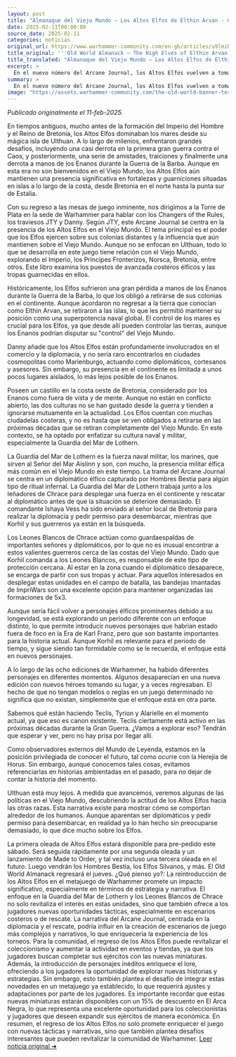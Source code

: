 ```yaml
---
layout: post
title: "Almanaque del Viejo Mundo – Los Altos Elfos de Elthin Arvan - Comunidad Warhammer"
date: 2025-02-11T00:00:00
source_date: 2025-02-11
categories: noticias
original_url: https://www.warhammer-community.com/en-gb/articles/u9lmibri/old-world-almanack-the-high-elves-of-elthin-arvan/
title_original: '''Old World Almanack – The High Elves of Elthin Arvan - Warhammer Community'''
title_translated: "Almanaque del Viejo Mundo – Los Altos Elfos de Elthin Arvan - Comunidad Warhammer"
excerpt: >
  En el nuevo número del Arcane Journal, los Altos Elfos vuelven a tomar protagonismo en The Old World. Aunque su hogar ancestral es Ulthuan, su influencia se extiende a través de sus fortalezas costeras desde Bretonnia hasta Estalia. Este almanaque explora su poder naval y su presencia diplomática, destacando su papel en el comercio y la política. Con una narrativa centrada en el rescate de un diplomático élfico capturado, los Lothern Sea Guard y los White Lions de Chrace se unen para una emocionante misión en el continente. ¡Descubre cómo los Altos Elfos mantienen su dominio sobre los mares y su influencia en el Viejo Mundo!
summary: >
  En el nuevo número del Arcane Journal, los Altos Elfos vuelven a tomar protagonismo en The Old World. Aunque su hogar ancestral es Ulthuan, su influencia se extiende a través de sus fortalezas costeras desde Bretonnia hasta Estalia. Este almanaque explora su poder naval y su presencia diplomática, destacando su papel en el comercio y la política. Con una narrativa centrada en el rescate de un diplomático élfico capturado, los Lothern Sea Guard y los White Lions de Chrace se unen para una emocionante misión en el continente. ¡Descubre cómo los Altos Elfos mantienen su dominio sobre los mares y su influencia en el Viejo Mundo!
image: "https://assets.warhammer-community.com/the-old-world-banner-test.jpg"
---
```


*Publicado originalmente el 11-feb-2025.*

En tiempos antiguos, mucho antes de la formación del Imperio del Hombre y el Reino de Bretonia, los Altos Elfos dominaban los mares desde su mágica isla de Ulthuan. A lo largo de milenios, enfrentaron grandes desafíos, incluyendo una casi derrota en la primera gran guerra contra el Caos, y posteriormente, una serie de amistades, traiciones y finalmente una derrota a manos de los Enanos durante la Guerra de la Barba. Aunque en esta era no son bienvenidos en el Viejo Mundo, los Altos Elfos aún mantienen una presencia significativa en fortalezas y guarniciones situadas en islas a lo largo de la costa, desde Bretonia en el norte hasta la punta sur de Estalia.

Con su regreso a las mesas de juego inminente, nos dirigimos a la Torre de Plata en la sede de Warhammer para hablar con los Changers of the Rules, los traviesos JTY y Danny. Según JTY, este Arcane Journal se centra en la presencia de los Altos Elfos en el Viejo Mundo. El tema principal es el poder que los Elfos ejercen sobre sus colonias distantes y la influencia que aún mantienen sobre el Viejo Mundo. Aunque no se enfocan en Ulthuan, todo lo que se desarrolla en este juego tiene relación con el Viejo Mundo, explorando el Imperio, los Príncipes Fronterizos, Norsca, Bretonia, entre otros. Este libro examina los puestos de avanzada costeros élficos y las tropas guarnecidas en ellos.

Históricamente, los Elfos sufrieron una gran pérdida a manos de los Enanos durante la Guerra de la Barba, lo que los obligó a retirarse de sus colonias en el continente. Aunque acordaron no regresar a la tierra que conocían como Elthin Arvan, se retiraron a las islas, lo que les permitió mantener su posición como una superpotencia naval global. El control de los mares es crucial para los Elfos, ya que desde allí pueden controlar las tierras, aunque los Enanos podrían disputar su "control" del Viejo Mundo.

Danny añade que los Altos Elfos están profundamente involucrados en el comercio y la diplomacia, y no sería raro encontrarlos en ciudades cosmopolitas como Marienburgo, actuando como diplomáticos, cortesanos y asesores. Sin embargo, su presencia en el continente es limitada a unos pocos lugares aislados, lo más lejos posible de los Enanos.

Poseen un castillo en la costa oeste de Bretonia, considerado por los Enanos como fuera de vista y de mente. Aunque no están en conflicto abierto, las dos culturas no se han gustado desde la guerra y tienden a ignorarse mutuamente en la actualidad. Los Elfos cuentan con muchas ciudadelas costeras, y no es hasta que se ven obligados a retirarse en las próximas décadas que se retiran completamente del Viejo Mundo. En este contexto, se ha optado por enfatizar su cultura naval y militar, especialmente la Guardia del Mar de Lothern.

La Guardia del Mar de Lothern es la fuerza naval militar, los marines, que sirven al Señor del Mar Aislinn y son, con mucho, la presencia militar élfica más común en el Viejo Mundo en este tiempo. La trama del Arcane Journal se centra en un diplomático élfico capturado por Hombres Bestia para algún tipo de ritual infernal. La Guardia del Mar de Lothern trabaja junto a los leñadores de Chrace para desplegar una fuerza en el continente y rescatar al diplomático antes de que la situación se deteriore demasiado. El comandante Ishaya Vess ha sido enviado al señor local de Bretonia para realizar la diplomacia y pedir permiso para desembarcar, mientras que Korhil y sus guerreros ya están en la búsqueda.

Los Leones Blancos de Chrace actúan como guardaespaldas de importantes señores y diplomáticos, por lo que no es inusual encontrar a estos valientes guerreros cerca de las costas del Viejo Mundo. Dado que Korhil comanda a los Leones Blancos, es responsable de este tipo de protección cercana. Al estar en la zona cuando el diplomático desaparece, se encarga de partir con sus tropas y actuar. Para aquellos interesados en desplegar estas unidades en el campo de batalla, las bandejas imantadas de ImpriWars son una excelente opción para mantener organizadas las formaciones de 5x3.

Aunque sería fácil volver a personajes élficos prominentes debido a su longevidad, se está explorando un período diferente con un enfoque distinto, lo que permite introducir nuevos personajes que habrían estado fuera de foco en la Era de Karl Franz, pero que son bastante importantes para la historia actual. Aunque Korhil es relevante para el período de tiempo, y sigue siendo tan formidable como se le recuerda, el enfoque está en nuevos personajes.

A lo largo de las ocho ediciones de Warhammer, ha habido diferentes personajes en diferentes momentos. Algunos desaparecían en una nueva edición con nuevos héroes tomando su lugar, y a veces regresaban. El hecho de que no tengan modelos o reglas en un juego determinado no significa que no existan, simplemente que el enfoque está en otra parte.

Sabemos qué están haciendo Teclis, Tyrion y Alarielle en el momento actual, ya que eso es canon existente. Teclis ciertamente está activo en las próximas décadas durante la Gran Guerra. ¿Vamos a explorar eso? Tendrán que esperar y ver, pero no hay prisa por llegar allí.

Como observadores externos del Mundo de Leyenda, estamos en la posición privilegiada de conocer el futuro, tal como ocurre con la Herejía de Horus. Sin embargo, aunque conocemos tales cosas, evitamos referenciarlas en historias ambientadas en el pasado, para no dejar de contar la historia del momento.

Ulthuan está muy lejos. A medida que avancemos, veremos algunas de las políticas en el Viejo Mundo, descubriendo la actitud de los Altos Elfos hacia las otras razas. Esta narrativa existe para mostrar cómo se comportan alrededor de los humanos. Aunque aparentan ser diplomáticos y pedir permiso para desembarcar, en realidad ya lo han hecho sin preocuparse demasiado, lo que dice mucho sobre los Elfos.

La primera oleada de Altos Elfos estará disponible para pre-pedido este sábado. Será seguida rápidamente por una segunda oleada y un lanzamiento de Made to Order, y tal vez incluso una tercera oleada en el futuro. Luego vendrán los Hombres Bestia, los Elfos Silvanos, y más. El Old World Almanack regresará el jueves.
¿Qué pienso yo?: La reintroducción de los Altos Elfos en el metajuego de Warhammer promete un impacto significativo, especialmente en términos de estrategia y narrativa. El enfoque en la Guardia del Mar de Lothern y los Leones Blancos de Chrace no solo revitaliza el interés en estas unidades, sino que también ofrece a los jugadores nuevas oportunidades tácticas, especialmente en escenarios costeros o de rescate. La narrativa del Arcane Journal, centrada en la diplomacia y el rescate, podría influir en la creación de escenarios de juego más complejos y narrativos, lo que enriquecería la experiencia de los torneos. Para la comunidad, el regreso de los Altos Elfos puede revitalizar el coleccionismo y aumentar la actividad en eventos y tiendas, ya que los jugadores buscan completar sus ejércitos con las nuevas miniaturas. Además, la introducción de personajes inéditos enriquece el lore, ofreciendo a los jugadores la oportunidad de explorar nuevas historias y estrategias. Sin embargo, esto también plantea el desafío de integrar estas novedades en un metajuego ya establecido, lo que requerirá ajustes y adaptaciones por parte de los jugadores. Es importante recordar que estas nuevas miniaturas estarán disponibles con un 15% de descuento en El Arca Negra, lo que representa una excelente oportunidad para los coleccionistas y jugadores que deseen expandir sus ejércitos de manera económica. En resumen, el regreso de los Altos Elfos no solo promete enriquecer el juego con nuevas tácticas y narrativas, sino que también plantea desafíos interesantes que pueden revitalizar la comunidad de Warhammer.
[Leer noticia original ➜](https://www.warhammer-community.com/en-gb/articles/u9lmibri/old-world-almanack-the-high-elves-of-elthin-arvan/)
